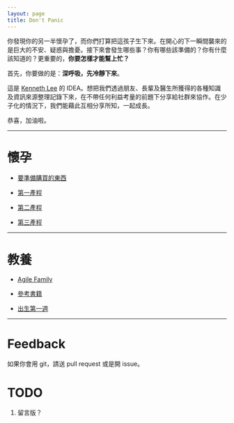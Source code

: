 ```yaml
---
layout: page
title: Don't Panic
---
```


你發現你的另一半懷孕了，而你們打算把這孩子生下來。在開心的下一瞬間襲來的是巨大的不安、疑惑與擔憂。接下來會發生哪些事？你有哪些該準備的？你有什麼該知道的？更重要的，**你要怎樣才能幫上忙？**

 首先，你要做的是：__深呼吸，先冷靜下來__。

這是 [Kenneth Lee](https://github.com/cyanglee) 的 IDEA。想把我們透過朋友、長輩及醫生所獲得的各種知識及資訊來源整理記錄下來，在不帶任何利益考量的前題下分享給社群來協作。在少子化的情況下，我們能藉此互相分享所知，一起成長。

 恭喜，加油啦。

---

# 懷孕

* [要準備購買的東西](/)

* [第一產程](/)

* [第二產程](/)

* [第三產程](/)

---

# 教養

* [Agile Family](/)

* [參考書籍](/)

* [出生第一週](/)


---

# Feedback

如果你會用 git，請送 pull request 或是開 issue。

# TODO

1. 留言版？

